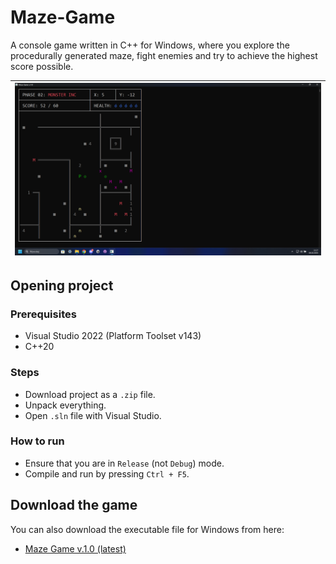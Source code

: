 # Maze-Game
 A console game written in C++ for Windows, where you explore the procedurally generated maze, fight enemies and try to achieve the highest score possible.

 | ![Maze-Game-Preview](https://raw.githubusercontent.com/Kamiloso/Kamiloso/main/mazegame.png) |
 | ------------------------------------------------------------------------------------------- |

## Opening project

### Prerequisites
- Visual Studio 2022 (Platform Toolset v143)  
- C++20

### Steps
- Download project as a `.zip` file.
- Unpack everything.
- Open `.sln` file with Visual Studio.

### How to run
- Ensure that you are in `Release` (not `Debug`) mode.
- Compile and run by pressing `Ctrl + F5`.

## Download the game

You can also download the executable file for Windows from here:
- [Maze Game v.1.0 (latest)](https://drive.google.com/file/d/1GEToJCbMXJmC4AWlqdtUFRYCoh9dBT_0/view?usp=drive_link)

